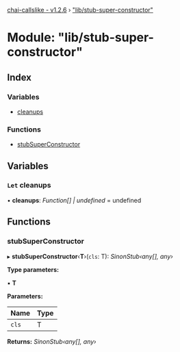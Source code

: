 [chai-callslike - v1.2.6](../README.md) › ["lib/stub-super-constructor"](_lib_stub_super_constructor_.md)

# Module: "lib/stub-super-constructor"

## Index

### Variables

* [cleanups](_lib_stub_super_constructor_.md#let-cleanups)

### Functions

* [stubSuperConstructor](_lib_stub_super_constructor_.md#stubsuperconstructor)

## Variables

### `Let` cleanups

• **cleanups**: *Function[] | undefined* = undefined

## Functions

###  stubSuperConstructor

▸ **stubSuperConstructor**‹**T**›(`cls`: T): *SinonStub‹any[], any›*

**Type parameters:**

▪ **T**

**Parameters:**

Name | Type |
------ | ------ |
`cls` | T |

**Returns:** *SinonStub‹any[], any›*

